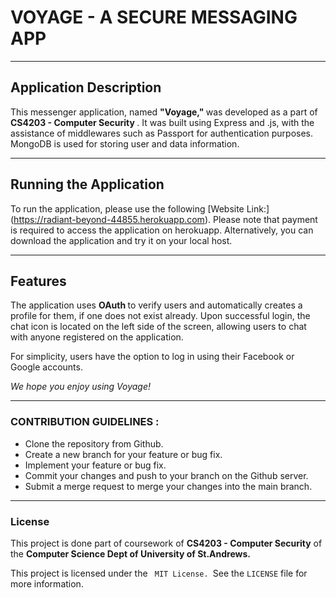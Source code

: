 # VOYAGE - A SECURE MESSAGING APP

--- 

## Application Description

This messenger application, named <strong> "Voyage," </strong> was developed as a part of <strong> CS4203 - Computer Security </strong>. It was built using Express and .js, with the assistance of middlewares such as Passport for authentication purposes. MongoDB is used for storing user and data information.

---

## Running the Application

To run the application, please use the following [Website Link:] (https://radiant-beyond-44855.herokuapp.com). Please note that payment is required to access the application on herokuapp. Alternatively, you can download the application and try it on your local host.

--- 

## Features

The application uses <strong> OAuth  </strong> to verify users and automatically creates a profile for them, if one does not exist already. Upon successful login, the chat icon is located on the left side of the screen, allowing users to chat with anyone registered on the application.

For simplicity, users have the option to log in using their Facebook or Google accounts.

<em> We hope you enjoy using Voyage! </em>

---

### CONTRIBUTION GUIDELINES : 
- Clone the repository from Github.
- Create a new branch for your feature or bug fix.
- Implement your feature or bug fix.
- Commit your changes and push to your branch on the Github server.
- Submit a merge request to merge your changes into the main branch.

--- 

### License
This project is done part of coursework of <strong> CS4203 - Computer Security</strong> of the <strong> Computer Science Dept of University of St.Andrews.</strong> </br>

This project is licensed under the <code> MIT License. </code>See the <code>LICENSE</code> file for more information.
